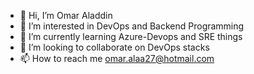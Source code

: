 - 👋 Hi, I’m Omar Aladdin
- 👀 I’m interested in DevOps and Backend Programming
- 🌱 I’m currently learning Azure-Devops and SRE things
- 💞️ I’m looking to collaborate on DevOps stacks
- 📫 How to reach me omar.alaa27@hotmail.com

<!---
omaraladin/omaraladin is a ✨ special ✨ repository because its `README.md` (this file) appears on your GitHub profile.
You can click the Preview link to take a look at your changes.
--->

